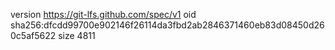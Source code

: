 version https://git-lfs.github.com/spec/v1
oid sha256:dfcdd99700e902146f26114da3fbd2ab2846371460eb83d08450d260c5af5622
size 4811
